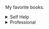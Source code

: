 My favorite books.

<details>
<summary>Self Help</summary>

* [Can't Hurt Me - David Goggins](https://www.amazon.com/Cant-Hurt-Me-Master-Your/dp/1544512287)
* [12 Rules for Life - Jordan Peterson](https://www.amazon.com/gp/product/0345816021/ref=as_li_qf_sp_asin_il_tl?ie=UTF8&tag=jordanbpetery-20&camp=1789&creative=9325&linkCode=as2&creativeASIN=0345816021&linkId=7040f4ef87c497f0638662f157af2363)
* [Win Forever - Pete Carroll](https://www.amazon.com/Win-Forever-Live-Work-Champion-ebook/dp/B005ERIRJA)
* [Grit - Angela Duckworth](https://angeladuckworth.com/grit-book/)
* [Outliers - Malcolm Gladwell](https://www.amazon.com/Outliers-Story-Success-Malcolm-Gladwell/dp/0316017930)
</details>

<details>
<summary>Professional</summary>

* [The Almanack of Naval Ravikant - Eric Jorgenson](https://www.navalmanack.com/)
* [Designing Data Intensive Applications - Martin Kleppmann](https://books.google.com/books/about/Designing_Data_Intensive_Applications.html?id=p1heDgAAQBAJ&printsec=frontcover#v=onepage&q&f=false)
* [Structure and Interpretation of Computer Programs - Harold Abelson](https://www.amazon.com/Structure-Interpretation-Computer-Programs-Engineering/dp/0262510871)
* [Deep Learning - Ian Goodfellow(in progress)](https://www.amazon.com/Deep-Learning-Adaptive-Computation-Machine/dp/0262035618)
* [The Pragmatic Programmer - David Thomas (in progress)](https://pragprog.com/titles/tpp20/the-pragmatic-programmer-20th-anniversary-edition/)
* [Refactoring - Martin Fowler](https://www.amazon.com/Refactoring-Improving-Design-Existing-Code/dp/0201485672)
</details>